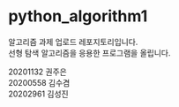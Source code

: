 # python_algorithm1

알고리즘 과제 업로드 레포지토리입니다.<br>
선형 탐색 알고리즘을 응용한 프로그램을 올립니다.<br>

20201132 권주은<br>
20200558 김수겸<br>
20202961 김성진<br>
